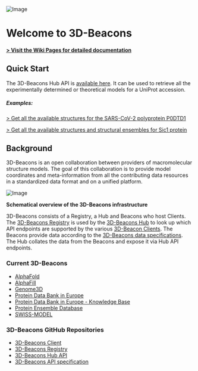 ![Image](https://raw.githubusercontent.com/3D-Beacons/3d-beacons-documentation/main/assets/3d-beacons-logo-with-text.png)

# Welcome to 3D-Beacons

#### [> Visit the Wiki Pages for detailed documentation](https://github.com/3D-Beacons/3d-beacons-documentation/wiki)

## Quick Start

The 3D-Beacons Hub API is [available here](https://www.ebi.ac.uk/pdbe/pdbe-kb/3dbeacons-hub-api/docs#). It can be used to retrieve all the experimentally determined or theoretical models for a UniProt accession.

##### Examples: 
[> Get all the available structures for the SARS-CoV-2 polyprotein P0DTD1](https://www.ebi.ac.uk/pdbe/pdbe-kb/3dbeacons-hub-api/uniprot/summary/P0DTD1.json)

[> Get all the available structures and structural ensembles for Sic1 protein](https://www.ebi.ac.uk/pdbe/pdbe-kb/3dbeacons-hub-api/uniprot/summary/P38634.json)
## Background
3D-Beacons is an open collaboration between providers of macromolecular structure models. The goal of this 
collaboration is to provide model coordinates and meta-information from all the contributing data resources in a standardized data format and on a unified platform.

![Image](https://raw.githubusercontent.com/3D-Beacons/3d-beacons-documentation/main/assets/3d-beacons-summary.png)

**Schematical overview of the 3D-Beacons infrastructure**

3D-Beacons consists of a Registry, a Hub and Beacons who host Clients. 
The [3D-Beacons Registry](https://github.com/3D-Beacons/3d-beacons-registry) is used by 
the [3D-Beacons Hub](https://wwwdev.ebi.ac.uk/pdbe/pdbe-kb/3dbeacons-hub-api/docs# ) to look up which API 
endpoints are supported by the various [3D-Beacon Clients](https://github.com/3D-Beacons/3d-beacons-client). The Beacons provide data according to 
the [3D-Beacons data specifications](https://github.com/3D-Beacons/3d-beacons-specifications/blob/production/oas3.yaml). 
The Hub collates the data from the Beacons and expose it via Hub API endpoints.

### Current 3D-Beacons

- [AlphaFold](https://alphafold.ebi.ac.uk)
- [AlphaFill](https://alphafill.eu/)
- [Genome3D](http://genome3d.eu/)
- [Protein Data Bank in Europe](https://pdbe.org)
- [Protein Data Bank in Europe - Knowledge Base](https://pdbe-kb.org)
- [Protein Ensemble Database](https://proteinensemble.org/)
- [SWISS-MODEL](https://swissmodel.expasy.org/)

### 3D-Beacons GitHub Repositories

- [3D-Beacons Client](https://github.com/3D-Beacons/3d-beacons-client)
- [3D-Beacons Registry](https://github.com/3D-Beacons/3d-beacons-registry)
- [3D-Beacons Hub API](https://github.com/3D-Beacons/3d-beacons-hub-api)
- [3D-Beacons API specification](https://github.com/3D-Beacons/3d-beacons-specifications/blob/production/oas3.yaml)
